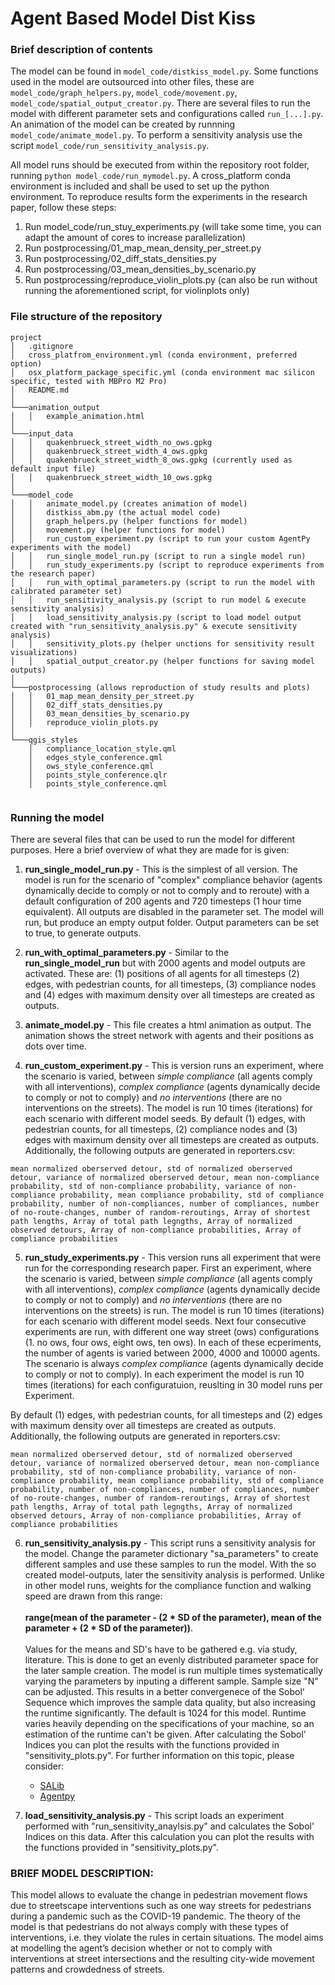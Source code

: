 # Agent Based Model Dist Kiss


### Brief description of contents
The model can be found in ```model_code/distkiss_model.py```. Some functions used in the model are outsourced into other files, these are ```model_code/graph_helpers.py```, ```model_code/movement.py```, ```model_code/spatial_output_creator.py```. There are several files to run the model with different parameter sets and configurations called ```run_[...].py```.
An animation of the model can be created by runnning ```model_code/animate_model.py```. To perform a sensitivity analysis use the script ```model_code/run_sensitivity_analysis.py```. 

All model runs should be executed from within the repository root folder, running `python model_code/run_mymodel.py`.
A cross_platform conda environment is included and shall be used to set up the python environment. To reproduce results form the experiments in the research paper, follow these steps:
1. Run model_code/run_stuy_experiments.py (will take some time, you can adapt the amount of cores to increase parallelization)
2. Run postprocessing/01_map_mean_density_per_street.py
3. Run postprocessing/02_diff_stats_densities.py
4. Run postprocessing/03_mean_densities_by_scenario.py
5. Run postprocessing/reproduce_violin_plots.py (can also be run without running the aforementioned script, for violinplots only)

### File structure of the repository
```
project
│   .gitignore    
│   cross_platfrom_environment.yml (conda environment, preferred option)
│   osx_platform_package_specific.yml (conda environment mac silicon specific, tested with MBPro M2 Pro)
│   README.md
│
└───animation_output
│   │   example_animation.html
│   
└───input_data
│   │   quakenbrueck_street_width_no_ows.gpkg
│   │   quakenbrueck_street_width_4_ows.gpkg
│   │   quakenbrueck_street_width_8_ows.gpkg (currently used as default input file)
│   │   quakenbrueck_street_width_10_ows.gpkg
│
└───model_code
│   │   animate_model.py (creates animation of model)
│   │   distkiss_abm.py (the actual model code)
│   │   graph_helpers.py (helper functions for model)
│   │   movement.py (helper functions for model)
│   │   run_custom_experiment.py (script to run your custom AgentPy experiments with the model)
│   │   run_single_model_run.py (script to run a single model run)
│   │   run_study_experiments.py (script to reproduce experiments from the research paper)
│   │   run_with_optimal_parameters.py (script to run the model with calibrated parameter set)
│   │   run_sensitivity_analysis.py (script to run model & execute sensitivity analysis)
│   │   load_sensitivity_analysis.py (script to load model output created with "run_sensitivity_analysis.py" & execute sensitivity analysis)
│   │   sensitivity_plots.py (helper unctions for sensitivity result visualizations)
│   │   spatial_output_creator.py (helper functions for saving model outputs)
│
└───postprocessing (allows reproduction of study results and plots)
│   │   01_map_mean_density_per_street.py
│   │   02_diff_stats_densities.py
│   │   03_mean_densities_by_scenario.py
│   │   reproduce_violin_plots.py
│
└───qgis_styles
    │   compliance_location_style.qml
    │   edges_style_conference.qml
    │   ows_style_conference.qml
    │   points_style_conference.qlr
    │   points_style_conference.qml


```

### Running the model

There are several files that can be used to run the model for different purposes. Here a brief overview of what they are made for is given:

1. **run_single_model_run.py** - This is the simplest of all version. The model is run for the scenario of "complex" compliance behavior (agents dynamically decide to comply or not to comply and to reroute) with a default configuration of 200 agents and 720 timesteps (1 hour time equivalent). All outputs are disabled in the parameter set. The model will run, but produce an empty output folder. Output parameters can be set to true, to generate outputs. 

2. **run_with_optimal_parameters.py** - Similar to the **run_single_model_run** but with 2000 agents and model outputs are activated. These are: (1) positions of all agents for all timesteps (2) edges, with pedestrian counts, for all timesteps, (3) compliance nodes and (4) edges with maximum density over all timesteps are created as outputs.

3. **animate_model.py** - This file creates a html animation as output. The animation shows the street network with agents and their positions as dots over time.

4. **run_custom_experiment.py** - This is version runs an experiment, where the scenario is varied, between _simple compliance_ (all agents comply with all interventions), _complex compliance_ (agents dynamically decide to comply or not to comply) and _no interventions_ (there are no interventions on the streets). The model is run 10 times (iterations) for each scenario with different model seeds. By default (1) edges, with pedestrian counts, for all timesteps, (2) compliance nodes and (3) edges with maximum density over all timesteps are created as outputs. Additionally, the following outputs are generated in reporters.csv:
```
mean normalized oberserved detour, std of normalized oberserved detour, variance of normalized oberserved detour, mean non-compliance probability, std of non-compliance probability, variance of non-compliance probability, mean compliance probability, std of compliance probability, number of non-compliances, number of compliances, number of no-route-changes, number of random-reroutings, Array of shortest path lengths, Array of total path legngths, Array of normalized observed detours, Array of non-compliance probabilities, Array of compliance probabilities
```

5. **run_study_experiments.py** - This version runs all experiment that were run for the corresponding research paper. First an experiment, where the scenario is varied, between _simple compliance_ (all agents comply with all interventions), _complex compliance_ (agents dynamically decide to comply or not to comply) and _no interventions_ (there are no interventions on the streets) is run. The model is run 10 times (iterations) for each scenario with different model seeds. Next four consecutive experiments are run, with different one way street (ows) configurations (1. no ows, four ows, eight ows, ten ows). In each of these ecperiments, the number of agents is varied between 2000, 4000 and 10000 agents. The scenario is always _complex compliance_ (agents dynamically decide to comply or not to comply). In each experiment the model is run 10 times (iterations) for each configuratuion, reuslting in 30 model runs per Experiment.

By default (1) edges, with pedestrian counts, for all timesteps and (2) edges with maximum density over all timesteps are created as outputs. Additionally, the following outputs are generated in reporters.csv:
```
mean normalized oberserved detour, std of normalized oberserved detour, variance of normalized oberserved detour, mean non-compliance probability, std of non-compliance probability, variance of non-compliance probability, mean compliance probability, std of compliance probability, number of non-compliances, number of compliances, number of no-route-changes, number of random-reroutings, Array of shortest path lengths, Array of total path legngths, Array of normalized observed detours, Array of non-compliance probabilities, Array of compliance probabilities
```

6. **run_sensitivity_analysis.py** - This script runs a sensitivity analysis for the model. Change the parameter dictionary "sa_parameters" to create different samples and use these samples to run the model. With the so created model-outputs, later the sensitivity analysis is performed. Unlike in other model runs, weights for the compliance function and walking speed are drawn from this range:<br/><br/>**range(mean of the parameter - (2 * SD of the parameter), mean of the parameter + (2 * SD of the parameter))**.<br/><br/> Values for the means and SD's have to be gathered e.g. via study, literature.
This is done to get an evenly distributed parameter space for the later sample creation. The model is run multiple times systematically varying the parameters by inputing a different sample. Sample size "N" can be adjusted. This results in a better convergenece of the Sobol' Sequence which improves the sample data quality, but also increasing the runtime significantly. The default is 1024 for this model. Runtime varies heavily depending on the specifications of your machine, so an estimation of the runtime can't be given.
After calculating the Sobol' Indices you can plot the results with the functions provided in "sensitivity_plots.py".
For further information on this topic, please consider:
    - [SALib](https://salib.readthedocs.io/en/latest/index.html)
    - [Agentpy](https://agentpy.readthedocs.io/en/latest/reference_data.html?highlight=sobol)

6. **load_sensitivity_analysis.py** - This script loads an experiment performed with "run_sensitivity_anaylsis.py" and calculates the Sobol' Indices on this data. After this calculation you can plot the results with the functions provided in "sensitivity_plots.py".



### BRIEF MODEL DESCRIPTION:
This model allows to evaluate the change in pedestrian movement flows due to streetscape interventions such as one way streets for pedestrians during a pandemic such as the COVID-19 pandemic. The theory of the model is that pedestrians do not always comply with these types of interventions, i.e. they violate the rules in certain situations. The model aims at modelling the agent’s decision whether or not to comply with interventions at street intersections and the resulting city-wide movement patterns and crowdedness of streets.